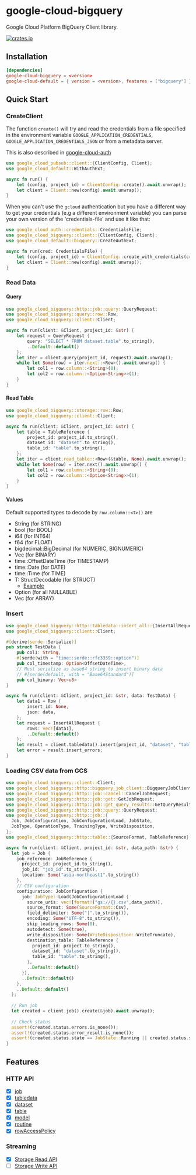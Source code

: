 # google-cloud-bigquery

Google Cloud Platform BigQuery Client library.

[![crates.io](https://img.shields.io/crates/v/google-cloud-bigquery.svg)](https://crates.io/crates/google-cloud-bigquery)

## Installation

```toml
[dependencies]
google-cloud-bigquery = <version>
google-cloud-default = { version = <version>, features = ["bigquery"] }
```

## Quick Start

### CreateClient

The function `create()` will try and read the credentials from a file specified in the environment variable `GOOGLE_APPLICATION_CREDENTIALS`, `GOOGLE_APPLICATION_CREDENTIALS_JSON` or
from a metadata server.

This is also described in [google-cloud-auth](https://github.com/yoshidan/google-cloud-rust/blob/main/foundation/auth/README.md)

```rust
use google_cloud_pubsub::client::{ClientConfig, Client};
use google_cloud_default::WithAuthExt;

async fn run() {
    let (config, project_id) = ClientConfig::create().await.unwrap();
    let client = Client::new(config).await.unwrap();
}
```

When you can't use the `gcloud` authentication but you have a different way to get your credentials (e.g a different environment variable)
you can parse your own version of the 'credentials-file' and use it like that:

```rust
use google_cloud_auth::credentials::CredentialsFile;
use google_cloud_bigquery::client::{ClientConfig, Client};
use google_cloud_default::biqquery::CreateAuthExt;

async fn run(cred: CredentialsFile) {
    let (config, project_id) = ClientConfig::create_with_credentials(cred).await.unwrap();
    let client = Client::new(config).await.unwrap();
}
```

### Read Data

#### Query
```rust
use google_cloud_bigquery::http::job::query::QueryRequest;
use google_cloud_bigquery::query::row::Row;
use google_cloud_bigquery::client::Client;

async fn run(client: &Client, project_id: &str) {
    let request = QueryRequest {
        query: "SELECT * FROM dataset.table".to_string(),
        ..Default::default()
    };
    let iter = client.query(project_id, request).await.unwrap();
    while let Some(row) = iter.next::<Row>().await.unwrap() {
        let col1 = row.column::<String>(0);
        let col2 = row.column::<Option<String>>(1);
    }
}
```

#### Read Table
```rust
use google_cloud_bigquery::storage::row::Row;
use google_cloud_bigquery::client::Client;

async fn run(client: &Client, project_id: &str) {
    let table = TableReference {
        project_id: project_id.to_string(),
        dataset_id: "dataset".to_string(),
        table_id: "table".to_string(),
    };
    let iter = client.read_table::<Row>(&table, None).await.unwrap();
    while let Some(row) = iter.next().await.unwrap() {
        let col1 = row.column::<String>(0);
        let col2 = row.column::<Option<String>>(1);
    }
}
```

#### Values 
Default supported types to decode by `row.column::<T>()` are
* String (for STRING)
* bool (for BOOL)
* i64 (for INT64)
* f64 (for FLOAT)
* bigdecimal::BigDecimal (for NUMERIC, BIGNUMERIC)
* Vec<u8> (for BINARY)
* time::OffsetDateTime (for TIMESTAMP)
* time::Date (for DATE)
* time::Time (for TIME)
* T: StructDecodable (for STRUCT)
  - [Example](https://github.com/yoshidan/google-cloud-rust/blob/ac291953e52987294d65ef5127cfc5ba8b582bb4/bigquery/src/http/bigquery_client.rs#L132)
* Option (for all NULLABLE)
* Vec (for ARRAY)

### Insert 

```rust
use google_cloud_bigquery::http::tabledata::insert_all::{InsertAllRequest, Row};
use google_cloud_bigquery::client::Client;

#[derive(serde::Serialize)]
pub struct TestData {
    pub col1: String,
    #[serde(with = "time::serde::rfc3339::option")]
    pub col_timestamp: Option<OffsetDateTime>,
    // Must serialize as base64 string to insert binary data
    // #[serde(default, with = "Base64Standard")]
    pub col_binary: Vec<u8> 
}

async fn run(client: &Client, project_id: &str, data: TestData) {
    let data1 = Row {
        insert_id: None,
        json: data,
    };
    let request = InsertAllRequest {
        rows: vec![data1],
        ..Default::default()
    };
    let result = client.tabledata().insert(project_id, "dataset", "table", request).await.unwrap();
    let error = result.insert_errors; 
}
```

### Loading CSV data from GCS
```rust
use google_cloud_bigquery::client::Client;
use google_cloud_bigquery::http::bigquery_job_client::BigqueryJobClient;
use google_cloud_bigquery::http::job::cancel::CancelJobRequest;
use google_cloud_bigquery::http::job::get::GetJobRequest;
use google_cloud_bigquery::http::job::get_query_results::GetQueryResultsRequest;
use google_cloud_bigquery::http::job::query::QueryRequest;
use google_cloud_bigquery::http::job::{
  Job, JobConfiguration, JobConfigurationLoad, JobState,
  JobType, OperationType, TrainingType, WriteDisposition,
};
use google_cloud_bigquery::http::table::{SourceFormat, TableReference};

async fn run(client: &Client, project_id: &str, data_path: &str) {
  let job = Job { 
    job_reference: JobReference {
      project_id: project_id.to_string(),
      job_id: "job_id".to_string(),
      location: Some("asia-northeast1".to_string())
    },
    // CSV configuration 
    configuration: JobConfiguration {
      job: JobType::Load(JobConfigurationLoad {
        source_uris: vec![format!("gs://{}.csv",data_path)],
        source_format: Some(SourceFormat::Csv),
        field_delimiter: Some("|".to_string()),
        encoding: Some("UTF-8".to_string()),
        skip_leading_rows: Some(0),
        autodetect: Some(true),
        write_disposition: Some(WriteDisposition::WriteTruncate),
        destination_table: TableReference {
          project_id: project.to_string(),
          dataset_id: "dataset".to_string(),
          table_id: "table".to_string(),
        },
        ..Default::default()
      }),
      ..Default::default()
    },
    ..Default::default()
  };
  
  // Run job
  let created = client.job().create(&job).await.unwrap();
  
  // Check status
  assert!(created.status.errors.is_none());
  assert!(created.status.error_result.is_none());
  assert!(created.status.state == JobState::Running || created.status.state == JobState::Done);
}
```

## Features
### HTTP API 
* [x] [job](https://cloud.google.com/bigquery/docs/reference/rest/v2/jobs)
* [x] [tabledata](https://cloud.google.com/bigquery/docs/reference/rest/v2/tabledata)
* [x] [dataset](https://cloud.google.com/bigquery/docs/reference/rest/v2/datasets)
* [x] [table](https://cloud.google.com/bigquery/docs/reference/rest/v2/tables)
* [x] [model](https://cloud.google.com/bigquery/docs/reference/rest/v2/models)
* [x] [routine](https://cloud.google.com/bigquery/docs/reference/rest/v2/routines)
* [x] [rowAccessPolicy](https://cloud.google.com/bigquery/docs/reference/rest/v2/rowAccessPolicies)
### Streaming
* [x] [Storage Read API](https://cloud.google.com/bigquery/docs/reference/storage)
* [ ] [Storage Write API](https://cloud.google.com/bigquery/docs/write-api)
